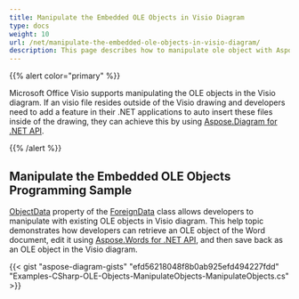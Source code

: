 ```yaml
---
title: Manipulate the Embedded OLE Objects in Visio Diagram
type: docs
weight: 10
url: /net/manipulate-the-embedded-ole-objects-in-visio-diagram/
description: This page describes how to manipulate ole object with Aspose.Diagram library.
---
```


{{% alert color="primary" %}}

Microsoft Office Visio supports manipulating the OLE objects in the Visio diagram. If an visio file resides outside of the Visio drawing and developers need to add a feature in their .NET applications to auto insert these files inside of the drawing, they can achieve this by using [Aspose.Diagram for .NET API](https://products.aspose.com/diagram/net/).

{{% /alert %}}
## **Manipulate the Embedded OLE Objects Programming Sample**
[ObjectData](http://www.aspose.com/api/net/diagram/aspose.diagram/foreigndata/properties/objectdata) property of the [ForeignData](http://www.aspose.com/api/net/diagram/aspose.diagram/foreigndata) class allows developers to manipulate with existing OLE objects in Visio diagram. This help topic demonstrates how developers can retrieve an OLE object of the Word document, edit it using [Aspose.Words for .NET API](https://products.aspose.com/words/net), and then save back as an OLE object in the Visio diagram.

{{< gist "aspose-diagram-gists" "efd56218048f8b0ab925efd494227fdd" "Examples-CSharp-OLE-Objects-ManipulateObjects-ManipulateObjects.cs" >}}
